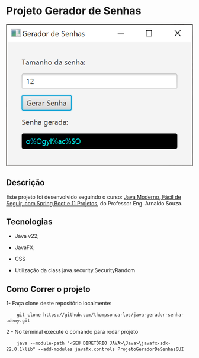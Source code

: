 # Projeto Gerador de Senhas

![Print Project](./assets/project.png)

## Descrição
Este projeto foi desenvolvido seguindo o curso: [Java Moderno, Fácil de Seguir, com Spring Boot e 11 Projetos](https://www.udemy.com/share/10brPj3@WJAnjwgyy1RSox-juUhmtjHXWBFtEGYmRwkPG50QM_tUTyZbE_XxWbJTanuELq68/), do Professor Eng. Arnaldo Souza.

## Tecnologias
- Java v22;
- JavaFX;
- CSS

- Utilização da class java.security.SecurityRandom

## Como Correr o projeto

1- Faça clone deste repositório localmente:
```
    git clone https://github.com/thompsoncarlos/java-gerador-senha-udemy.git
```
2 - No terminal execute o comando para rodar projeto
```
    java --module-path "<SEU DIRETÓRIO JAVA>\Java>\javafx-sdk-22.0.1\lib" --add-modules javafx.controls ProjetoGeradorDeSenhasGUI
```


